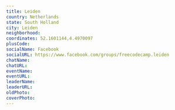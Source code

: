 ```yaml
---
title: Leiden
country: Netherlands
state: South Holland
city: Leiden
neighborhood: 
coordinates: 52.1601144,4.4970097
plusCode:
socialName: Facebook
socialURL: https://www.facebook.com/groups/freecodecamp.leiden
chatName:
chatURL:
eventName:
eventURL:
leaderName:
leaderURL:
oldPhoto: 
coverPhoto:
---
```

